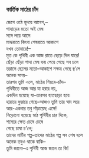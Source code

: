 ### কার্তিক মাঠের চাঁদ
জেগে ওঠে হৃদয়ে আবেগ,–   
পাহাড়ের মতো অই মেঘ  
সঙ্গে লয়ে আসে   
মাঝরাতে কিংবা শেষরাতে আকাশে  
যখন তোমারে!–   
মৃত কে পৃথিবী এক আজ রাতে ছেড়ে দিল যারে!  
ছেঁড়া ছেঁড়া শাদা মেঘ ভয় পেয়ে গেছে সব চলে  
তরাসে ছেলের মতো–আকাশে নক্ষত্র গেছে জ্ব’লে  
অনেক সময়–   
তারপর তুমি এলে, মাঠের শিয়রে–চাঁদ–   
পৃথিবীতে আজ আর যা হবার নয়,  
একদিন হয়েছে যা–তারপর হাতছাড়া হয়ে  
হারায়ে ফুরায়ে গেছে–আজও তুমি তার স্বাদ লয়ে  
আর-একবার তবু দাঁড়ায়েছ এসে!  
নিড়োনো হয়েছে মাঠ পৃথিবীর চার দিকে,  
শস্যের ক্ষেত চেষে চেষে  
গেছে চাষা চ’লে;  
তাদের মাটির গল্প–তাদের মাঠের গল্প সব শেষ হলে  
অনেক তবুও থাকে বাকি–  
তুমি জানো–এ পৃথিবী আজ জানে তা কি!  